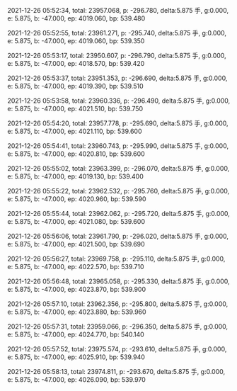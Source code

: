 2021-12-26 05:52:34, total: 23957.068, p: -296.780, delta:5.875 手, g:0.000, e: 5.875, b: -47.000, ep: 4019.060, bp: 539.480

2021-12-26 05:52:55, total: 23961.271, p: -295.740, delta:5.875 手, g:0.000, e: 5.875, b: -47.000, ep: 4019.060, bp: 539.350

2021-12-26 05:53:17, total: 23950.607, p: -296.790, delta:5.875 手, g:0.000, e: 5.875, b: -47.000, ep: 4018.570, bp: 539.420

2021-12-26 05:53:37, total: 23951.353, p: -296.690, delta:5.875 手, g:0.000, e: 5.875, b: -47.000, ep: 4019.390, bp: 539.510

2021-12-26 05:53:58, total: 23960.336, p: -296.490, delta:5.875 手, g:0.000, e: 5.875, b: -47.000, ep: 4021.510, bp: 539.750

2021-12-26 05:54:20, total: 23957.778, p: -295.690, delta:5.875 手, g:0.000, e: 5.875, b: -47.000, ep: 4021.110, bp: 539.600

2021-12-26 05:54:41, total: 23960.743, p: -295.990, delta:5.875 手, g:0.000, e: 5.875, b: -47.000, ep: 4020.810, bp: 539.600

2021-12-26 05:55:02, total: 23963.399, p: -296.070, delta:5.875 手, g:0.000, e: 5.875, b: -47.000, ep: 4019.130, bp: 539.400

2021-12-26 05:55:22, total: 23962.532, p: -295.760, delta:5.875 手, g:0.000, e: 5.875, b: -47.000, ep: 4020.960, bp: 539.590

2021-12-26 05:55:44, total: 23962.062, p: -295.720, delta:5.875 手, g:0.000, e: 5.875, b: -47.000, ep: 4021.080, bp: 539.600

2021-12-26 05:56:06, total: 23961.790, p: -296.020, delta:5.875 手, g:0.000, e: 5.875, b: -47.000, ep: 4021.500, bp: 539.690

2021-12-26 05:56:27, total: 23969.758, p: -295.110, delta:5.875 手, g:0.000, e: 5.875, b: -47.000, ep: 4022.570, bp: 539.710

2021-12-26 05:56:48, total: 23965.058, p: -295.330, delta:5.875 手, g:0.000, e: 5.875, b: -47.000, ep: 4023.870, bp: 539.900

2021-12-26 05:57:10, total: 23962.356, p: -295.800, delta:5.875 手, g:0.000, e: 5.875, b: -47.000, ep: 4023.880, bp: 539.960

2021-12-26 05:57:31, total: 23959.066, p: -296.350, delta:5.875 手, g:0.000, e: 5.875, b: -47.000, ep: 4024.770, bp: 540.140

2021-12-26 05:57:52, total: 23975.574, p: -293.610, delta:5.875 手, g:0.000, e: 5.875, b: -47.000, ep: 4025.910, bp: 539.940

2021-12-26 05:58:13, total: 23974.811, p: -293.670, delta:5.875 手, g:0.000, e: 5.875, b: -47.000, ep: 4026.090, bp: 539.970
